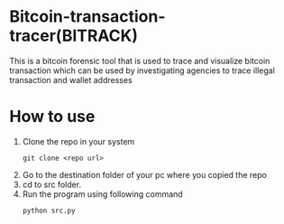 # Bitcoin-transaction-tracer(BITRACK)
This is a bitcoin forensic tool that is used to trace and visualize bitcoin transaction which can be used by investigating agencies to trace illegal transaction and wallet addresses

# How to use
1) Clone the repo in your system
   ```
   git clone <repo url>
   ```
2) Go to the destination folder of your pc where you copied the repo
3) cd to src folder.
4) Run the program using following command
   ```
   python src.py
   ```


